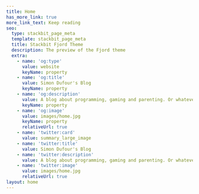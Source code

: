 ```yaml
---
title: Home
has_more_link: true
more_link_text: Keep reading
seo:
  type: stackbit_page_meta
  template: stackbit_page_meta
  title: Stackbit Fjord Theme
  description: The preview of the Fjord theme
  extra:
    - name: 'og:type'
      value: website
      keyName: property
    - name: 'og:title'
      value: Simon Dufour's Blog
      keyName: property
    - name: 'og:description'
      value: A blog about programming, gaming and parenting. Or whatever I want.
      keyName: property
    - name: 'og:image'
      value: images/home.jpg
      keyName: property
      relativeUrl: true
    - name: 'twitter:card'
      value: summary_large_image
    - name: 'twitter:title'
      value: Simon Dufour's Blog
    - name: 'twitter:description'
      value: A blog about programming, gaming and parenting. Or whatever I want.
    - name: 'twitter:image'
      value: images/home.jpg
      relativeUrl: true
layout: home
---
```

